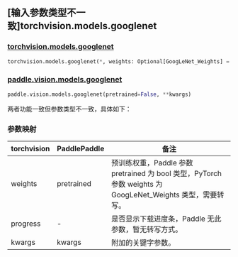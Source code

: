 ## [输入参数类型不一致]torchvision.models.googlenet

### [torchvision.models.googlenet](https://pytorch.org/vision/main/models/generated/torchvision.models.googlenet.html)

```python
torchvision.models.googlenet(*, weights: Optional[GoogLeNet_Weights] = None, progress: bool = True, **kwargs: Any)
```

### [paddle.vision.models.googlenet](https://www.paddlepaddle.org.cn/documentation/docs/zh/api/paddle/vision/models/googlenet_cn.html)

```python
paddle.vision.models.googlenet(pretrained=False, **kwargs)
```

两者功能一致但参数类型不一致，具体如下：

### 参数映射

| torchvision | PaddlePaddle | 备注 |
| ----------- | ------------ | ---- |
| weights     | pretrained   | 预训练权重，Paddle 参数 pretrained 为 bool 类型，PyTorch 参数 weights 为 GoogLeNet_Weights 类型，需要转写。|
| progress    | -            | 是否显示下载进度条，Paddle 无此参数，暂无转写方式。|
| kwargs      | kwargs       | 附加的关键字参数。|
